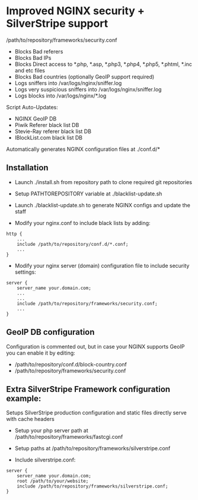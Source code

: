 # Improved NGINX security + SilverStripe support
/path/to/repository/frameworks/security.conf
+ Blocks Bad referers
+ Blocks Bad IPs
+ Blocks Direct access to *.php, *.asp, *.php3, *.php4, *.php5, *.phtml, *.inc and etc files
+ Blocks Bad countries (optionally GeoIP support required)
+ Logs sniffers into /var/logs/nginx/sniffer.log
+ Logs very suspicious sniffers into /var/logs/nginx/sniffer.log
+ Logs blocks into /var/logs/nginx/*.log



Script Auto-Updates:
+ NGINX GeoIP DB
+ Piwik Referer black list DB
+ Stevie-Ray referer black list DB
+ IBlockList.com black list DB

Automatically generates NGINX configuration files at ./conf.d/*

## Installation
+ Launch ./install.sh from repository path to clone required git repositories
+ Setup PATHTOREPOSITORY variable at ./blacklist-update.sh
+ Launch ./blacklist-update.sh to generate NGINX configs and update the staff

+ Modify your nginx.conf to include black lists by adding:
```
http {
    ...
    include /path/to/repository/conf.d/*.conf;
    ...
}
```

+ Modify your nginx server (domain) configuration file to include security settings:
```
server {
    server_name your.domain.com;
    ...
    ...
    include /path/to/repository/frameworks/security.conf;
    ...
}
```

## GeoIP DB configuration
Configuration is commented out, but in case your NGINX supports GeoIP you can enable it by editing:
+ /path/to/repository/conf.d/block-country.conf
+ /path/to/repository/frameworks/security.conf

## Extra SilverStripe Framework configuration example:

Setups SilverStripe production configuration and static files directly serve with cache headers

+ Setup your php server path at /path/to/repository/frameworks/fastcgi.conf
+ Setup paths at /path/to/repository/frameworks/silverstripe.conf

+ Include silverstripe.conf:
```
server {
    server_name your.domain.com;
    root /path/to/your/website;
    include /path/to/repository/frameworks/silverstripe.conf;
}
```